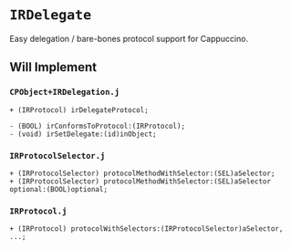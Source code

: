 #	`IRDelegate`

Easy delegation / bare-bones protocol support for Cappuccino.





##	Will Implement


###	`CPObject+IRDelegation.j`

	+ (IRProtocol) irDelegateProtocol;
	
	- (BOOL) irConformsToProtocol:(IRProtocol);
	- (void) irSetDelegate:(id)inObject;


###	`IRProtocolSelector.j`

	+ (IRProtocolSelector) protocolMethodWithSelector:(SEL)aSelector;
	+ (IRProtocolSelector) protocolMethodWithSelector:(SEL)aSelector optional:(BOOL)optional;


###	`IRProtocol.j`

	+ (IRProtocol) protocolWithSelectors:(IRProtocolSelector)aSelector, ...;




